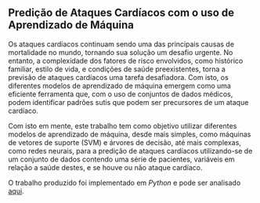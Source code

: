 ## Predição de Ataques Cardíacos com o uso de Aprendizado de Máquina

Os ataques cardíacos continuam sendo uma das principais causas de mortalidade no mundo, tornando sua solução um desafio urgente. No entanto, a complexidade dos fatores de risco envolvidos, como histórico familiar, estilo de vida, e condições de saúde preexistentes, torna a previsão de ataques cardíacos uma tarefa desafiadora. Com isto, os diferentes modelos de aprendizado de máquina emergem como uma eficiente ferramenta que, com o uso de conjuntos de dados médicos, podem identificar padrões sutis que podem ser precursores de um ataque cardíaco.

Com isto em mente, este trabalho tem como objetivo utilizar diferentes modelos de aprendizado de máquina, desde mais simples, como máquinas de vetores de suporte (SVM) e árvores de decisão, até mais complexas, como redes neurais, para a predição de ataques cardíacos utilizando-se de um conjunto de dados contendo uma série de pacientes, variáveis em relação a saúde destes, e se houve ou não ataque cardíaco.

O trabalho produzido foi implementado em _Python_ e pode ser analisado [aqui](link).
